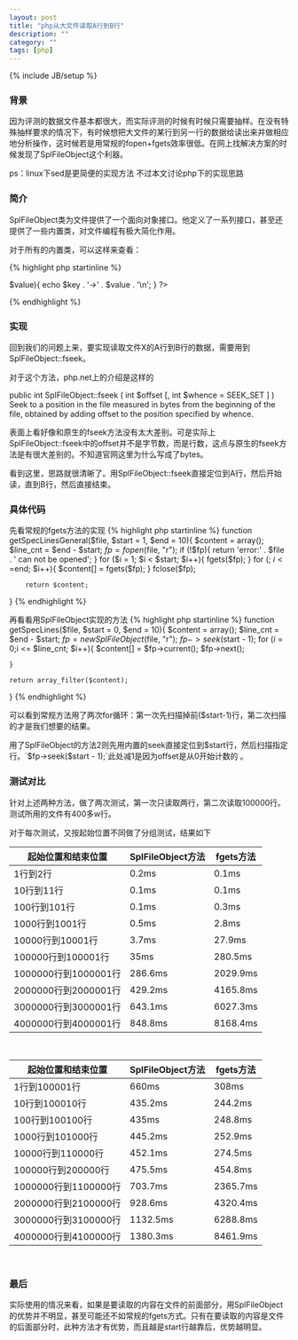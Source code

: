 ```yaml
---
layout: post
title: "php从大文件读取A行到B行"
description: ""
category: ""
tags: [php]
---
```

{% include JB/setup %}

### 背景

因为评测的数据文件基本都很大，而实际评测的时候有时候只需要抽样。在没有特殊抽样要求的情况下，有时候想把大文件的某行到另一行的数据给读出来并做相应地分析操作，这时候若是用常规的fopen+fgets效率很低。在网上找解决方案的时候发现了SplFileObject这个利器。

ps：linux下sed是更简便的实现方法 不过本文讨论php下的实现思路

### 简介

SplFileObject类为文件提供了一个面向对象接口。他定义了一系列接口，甚至还提供了一些内置类，对文件编程有极大简化作用。

对于所有的内置类，可以这样来查看：

{% highlight php startinline   %}
<?php
	foreach (spl_classes() as $key=>$value){
		echo $key . '->' . $value . '\n';
	}
?>	
{% endhighlight %} 

### 实现

回到我们的问题上来，要实现读取文件X的A行到B行的数据，需要用到SplFileObject::fseek。

对于这个方法，php.net上的介绍是这样的

public int SplFileObject::fseek ( int $offset [, int $whence = SEEK_SET ] )
Seek to a position in the file measured in bytes from the beginning of the file, obtained by adding offset to the position specified by whence.

表面上看好像和原生的fseek方法没有太大差别。可是实际上SplFileObject::fseek中的offset并不是字节数，而是行数，这点与原生的fseek方法是有很大差别的。不知道官网这里为什么写成了bytes。

看到这里，思路就很清晰了。用SplFileObject::fseek直接定位到A行，然后开始读，直到B行，然后直接结束。

### 具体代码

先看常规的fgets方法的实现
{% highlight php startinline  %}
function getSpecLinesGeneral($file, $start = 1, $end = 10){
        $content = array();
        $line_cnt = $end - $start;
        $fp = fopen($file, "r");
        if (!$fp){
                return 'error:' . $file . ' can not be opened';
        }
        for ($i = 1; $i < $start; $i++){
                fgets($fp);
        }
        for (; $i <=$end; $i++){
                $content[] = fgets($fp);
        }
        fclose($fp);

        return $content;
}
{% endhighlight %} 


再看看用SplFileObject实现的方法
{% highlight php startinline  %}
function getSpecLines($file, $start = 0, $end = 10){
    $content = array();
    $line_cnt = $end - $start;
    $fp = new SplFileObject($file, "r");
    $fp->seek($start - 1); 
    for ($i = 0;$i <= $line_cnt; $i++){
        $content[] = $fp->current();
        $fp->next();

    }   

    return array_filter($content);
}
{% endhighlight %} 

可以看到常规方法用了两次for循环：第一次先扫描掉前($start-1)行，第二次扫描的才是我们想要的结果。

用了SplFileObject的方法2则先用内置的seek直接定位到$start行，然后扫描指定行。`$fp->seek($start - 1);`此处减1是因为offset是从0开始计数的 。

### 测试对比

针对上述两种方法，做了两次测试，第一次只读取两行，第二次读取100000行。测试所用的文件有400多w行。

对于每次测试，又按起始位置不同做了分组测试，结果如下

|起始位置和结束位置|SplFileObject方法|fgets方法|
|---|---|---|
|1行到2行|0.2ms|0.1ms|
|10行到11行|0.1ms|0.1ms|
|100行到101行|0.1ms|0.3ms|
|1000行到1001行|0.5ms|2.8ms|
|10000行到10001行|3.7ms|27.9ms|
|100000行到100001行|35ms|280.5ms|
|1000000行到1000001行|286.6ms|2029.9ms|
|2000000行到2000001行|429.2ms|4165.8ms|
|3000000行到3000001行|643.1ms|6027.3ms|
|4000000行到4000001行|848.8ms|8168.4ms|

<br>

|起始位置和结束位置|SplFileObject方法|fgets方法|
|---|---|---|
|1行到100001行|660ms|308ms|
|10行到100010行|435.2ms|244.2ms|
|100行到100100行|435ms|248.8ms|
|1000行到101000行|445.2ms|252.9ms|
|10000行到110000行|452.1ms|274.5ms|
|100000行到200000行|475.5ms|454.8ms|
|1000000行到1100000行|703.7ms|2365.7ms|
|2000000行到2100000行|928.6ms|4320.4ms|
|3000000行到3100000行|1132.5ms|6288.8ms|
|4000000行到4100000行|1380.3ms|8461.9ms|

<br>

### 最后

实际使用的情况来看，如果是要读取的内容在文件的前面部分，用SplFileObject的优势并不明显，甚至可能还不如常规的fgets方式。只有在要读取的内容是文件的后面部分时，此种方法才有优势，而且越是start行越靠后，优势越明显。